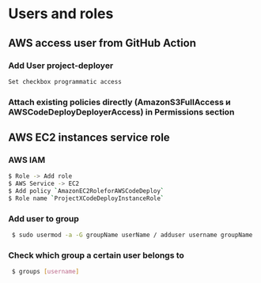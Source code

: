 # Users and roles

## AWS access user from GitHub Action

### Add User project-deployer
```bash
Set checkbox programmatic access
```

### Attach existing policies directly (AmazonS3FullAccess и AWSCodeDeployDeployerAccess) in Permissions section

## AWS EC2 instances service role

### AWS IAM
```bash
$ Role -> Add role
$ AWS Service -> EC2
$ Add policy `AmazonEC2RoleforAWSCodeDeploy`
$ Role name `ProjectXCodeDeployInstanceRole`
```

### Add user to group 

```bash
 $ sudo usermod -a -G groupName userName / adduser username groupName 
 ```

### Check which group a certain user belongs to

```bash
 $ groups [username]
 ```
